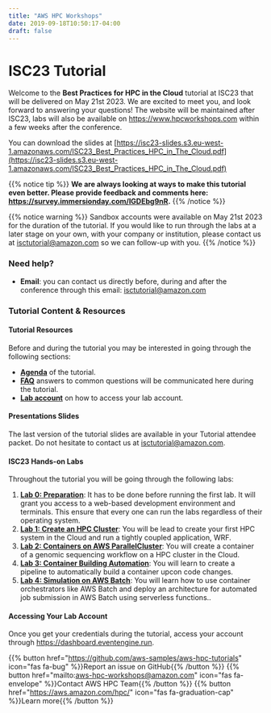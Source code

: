 ```yaml
---
title: "AWS HPC Workshops"
date: 2019-09-18T10:50:17-04:00
draft: false
---
```


# ISC23 Tutorial

Welcome to the **Best Practices for HPC in the Cloud** tutorial at ISC23 that will be delivered on May 21st 2023. We are excited to meet you, and look forward to answering your questions!
The website will be maintained after ISC23, labs will also be available on https://www.hpcworkshops.com within a few weeks after the conference.

You can download the slides at [https://isc23-slides.s3.eu-west-1.amazonaws.com/ISC23_Best_Practices_HPC_in_The_Cloud.pdf](https://isc23-slides.s3.eu-west-1.amazonaws.com/ISC23_Best_Practices_HPC_in_The_Cloud.pdf)

{{% notice tip %}}
**We are always looking at ways to make this tutorial even better. Please provide feedback and comments here: https://survey.immersionday.com/IGDEbg9nR.**
{{% /notice %}}


{{% notice warning %}}
Sandbox accounts were available on May 21st 2023 for the duration of the tutorial. If you would like to run through the labs at a later stage on your own, with your company or institution, please contact us at isctutorial@amazon.com so we can follow-up with you.
{{% /notice %}}


### Need help?

- **Email**: you can contact us directly before, during and after the conference through this email: isctutorial@amazon.com

### Tutorial Content & Resources

#### Tutorial Resources

Before and during the tutorial you may be interested in going through the following sections:

- **[Agenda](/01-hpc-overview/00-agenda.html)** of the tutorial.
- **[FAQ](/01-hpc-overview/01-updates.md)** answers to common questions will be communicated here during the tutorial.
- **[Lab account](/02-aws-getting-started/03-access-aws.html)** on how to access your lab account.

#### Presentations Slides

The last version of the tutorial slides are available in your Tutorial attendee packet. Do not hesitate to contact us at isctutorial@amazon.com.

#### ISC23 Hands-on Labs

Throughout the tutorial you will be going through the following labs:

1. **[Lab 0: Preparation](/01-hpc-overview/00-agenda.html)**: It has to be done before running the first lab. It will grant you access to a web-based development environment and terminals. This ensure that every one can run the labs regardless of their operating system.
2. **[Lab 1: Create an HPC Cluster](/03-hpc-aws-parallelcluster-workshop.html)**: You will be lead to create your first HPC system in the Cloud and run a tightly coupled application, WRF.
3. **[Lab 2: Containers on AWS ParallelCluster](/04-container-parallelcluster.html)**: You will create a container of a genomic sequencing workflow on a HPC cluster in the Cloud.
4. **[Lab 3: Container Building Automation](/05-cicd-pipeline.html)**: You will learn to create a pipeline to automatically build a container upcon code changes.
5. **[Lab 4: Simulation on AWS Batch](/06-batch-automation.html)**: You will learn how to use container orchestrators like AWS Batch and deploy an architecture for automated job submission in AWS Batch using serverless functions..


#### Accessing Your Lab Account
Once you get your credentials during the tutorial, access your account through https://dashboard.eventengine.run.

{{% button href="https://github.com/aws-samples/aws-hpc-tutorials" icon="fas fa-bug" %}}Report an issue on GitHub{{% /button %}}
{{% button href="mailto:aws-hpc-workshops@amazon.com" icon="fas fa-envelope" %}}Contact AWS HPC Team{{% /button %}}
{{% button href="https://aws.amazon.com/hpc/" icon="fas fa-graduation-cap" %}}Learn more{{% /button %}}

